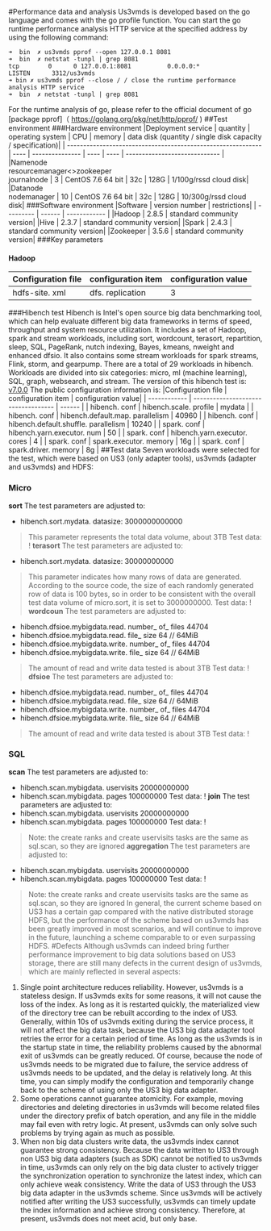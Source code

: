 #Performance data and analysis
Us3vmds is developed based on the go language and comes with the go profile function. You can start the go runtime performance analysis HTTP service at the specified address by using the following command:
```
➜  bin  ✗ us3vmds pprof --open 127.0.0.1 8081
➜  bin  ✗ netstat -tunpl | grep 8081
tcp        0      0 127.0.0.1:8081          0.0.0.0:*               LISTEN      3312/us3vmds
➜ bin ✗ us3vmds pprof --close / / close the runtime performance analysis HTTP service
➜  bin  ✗ netstat -tunpl | grep 8081
```
For the runtime analysis of go, please refer to the official document of go [package pprof]（ https://golang.org/pkg/net/http/pprof/ )
##Test environment
###Hardware environment
|Deployment service | quantity | operating system | CPU | memory | data disk (quantity / single disk capacity / specification)|
| ------------------------------------------------------------ | ---- | --------------- | ---- | ---- | ----------------------------- |
|Namenode<br>resourcemanager<>zookeeper<br>journalnode | 3 | CentOS 7.6 64 bit | 32c | 128G | 1/100g/rssd cloud disk|
|Datanode<br>nodemanager | 10 | CentOS 7.6 64 bit | 32c | 128G | 10/300g/rssd cloud disk|
###Software environment
|Software | version number | restrictions|
| --------- | ------ | ------------ |
|Hadoop | 2.8.5 | standard community version|
|Hive | 2.3.7 | standard community version|
|Spark | 2.4.3 | standard community version|
|Zookeeper | 3.5.6 | standard community version|
###Key parameters
#### Hadoop
|Configuration file | configuration item | configuration value|
| ------------- | --------------- | ------ |
| hdfs-site. xml | dfs. replication | 3      |
###Hibench test
Hibench is Intel's open source big data benchmarking tool, which can help evaluate different big data frameworks in terms of speed, throughput and system resource utilization. It includes a set of Hadoop, spark and stream workloads, including sort, wordcount, terasort, repartition, sleep, SQL, PageRank, nutch indexing, Bayes, kmeans, nweight and enhanced dfsio. It also contains some stream workloads for spark streams, Flink, storm, and gearpump. There are a total of 29 workloads in hibench. Workloads are divided into six categories: micro, ml (machine learning), SQL, graph, websearch, and stream.
The version of this hibench test is:
[v7.0.0]( https://github.com/Intel-bigdata/HiBench/tree/HiBench-7.0 )
The public configuration information is:
|Configuration file | configuration item | configuration value|
| ------------ | ----------------------------------- | ------ |
| hibench. conf | hibench.scale. profile               | mydata |
| hibench. conf | hibench.default.map. parallelism     | 40960  |
| hibench. conf | hibench.default.shuffle. parallelism | 10240  |
| spark. conf   | hibench.yarn.executor. num           | 50     |
| spark. conf   | hibench.yarn.executor. cores         | 4      |
| spark. conf   | spark.executor. memory               | 16g    |
| spark. conf   | spark.driver. memory                 | 8g     |
##Test data
Seven workloads were selected for the test, which were based on US3 (only adapter tools), us3vmds (adapter and us3vmds) and HDFS:
### Micro
**sort**
The test parameters are adjusted to:
- hibench.sort.mydata. datasize: 3000000000000
>This parameter represents the total data volume, about 3TB
Test data:
! [](/images/hibench-micro.sort.png)
**terasort**
The test parameters are adjusted to:
- hibench.sort.mydata. datasize: 30000000000
>This parameter indicates how many rows of data are generated. According to the source code, the size of each randomly generated row of data is 100 bytes, so in order to be consistent with the overall test data volume of micro.sort, it is set to 3000000000.
Test data:
! [](/images/hibench-micro.terasort.png)
**wordcoun**
The test parameters are adjusted to:
- hibench.dfsioe.mybigdata.read. number_ of_ files 44704
- hibench.dfsioe.mybigdata.read. file_ size 64 // 64MiB
- hibench.dfsioe.mybigdata.write. number_ of_ files 44704
- hibench.dfsioe.mybigdata.write. file_ size 64 // 64MiB
>The amount of read and write data tested is about 3TB
Test data:
! [](/images/hibench-micro.wordcount.png)
**dfsioe**
The test parameters are adjusted to:
- hibench.dfsioe.mybigdata.read. number_ of_ files 44704
- hibench.dfsioe.mybigdata.read. file_ size 64 // 64MiB
- hibench.dfsioe.mybigdata.write. number_ of_ files 44704
- hibench.dfsioe.mybigdata.write. file_ size 64 // 64MiB
>The amount of read and write data tested is about 3TB
Test data:
! [](/images/hibench-micro.dfsioe.png)
### SQL
**scan**
The test parameters are adjusted to:
- hibench.scan.mybigdata. uservisits 20000000000
- hibench.scan.mybigdata. pages 100000000
Test data:
! [](/images/hibench-sql.scan.png)
**join**
The test parameters are adjusted to:
- hibench.scan.mybigdata. uservisits 20000000000
- hibench.scan.mybigdata. pages 100000000
Test data:
! [](/images/hibench-sql.join.png)
>Note: the create ranks and create uservisits tasks are the same as sql.scan, so they are ignored
**aggregation**
The test parameters are adjusted to:
- hibench.scan.mybigdata. uservisits 20000000000
- hibench.scan.mybigdata. pages 100000000
Test data:
! [](/images/hibench-sql.aggregation.png)
>Note: the create ranks and create uservisits tasks are the same as sql.scan, so they are ignored
In general, the current scheme based on US3 has a certain gap compared with the native distributed storage HDFS, but the performance of the scheme based on us3vmds has been greatly improved in most scenarios, and will continue to improve in the future, launching a scheme comparable to or even surpassing HDFS.
#Defects
Although us3vmds can indeed bring further performance improvement to big data solutions based on US3 storage, there are still many defects in the current design of us3vmds, which are mainly reflected in several aspects:
1. Single point architecture reduces reliability. However, us3vmds is a stateless design. If us3vmds exits for some reasons, it will not cause the loss of the index. As long as it is restarted quickly, the materialized view of the directory tree can be rebuilt according to the index of US3. Generally, within 10s of us3vmds exiting during the service process, it will not affect the big data task, because the US3 big data adapter tool retries the error for a certain period of time. As long as the us3vmds is in the startup state in time, the reliability problems caused by the abnormal exit of us3vmds can be greatly reduced. Of course, because the node of us3vmds needs to be migrated due to failure, the service address of us3vmds needs to be updated, and the delay is relatively long. At this time, you can simply modify the configuration and temporarily change back to the scheme of using only the US3 big data adapter.
2. Some operations cannot guarantee atomicity. For example, moving directories and deleting directories in us3vmds will become related files under the directory prefix of batch operation, and any file in the middle may fail even with retry logic. At present, us3vmds can only solve such problems by trying again as much as possible.
3. When non big data clusters write data, the us3vmds index cannot guarantee strong consistency. Because the data written to US3 through non US3 big data adapters (such as SDK) cannot be notified to us3vmds in time, us3vmds can only rely on the big data cluster to actively trigger the synchronization operation to synchronize the latest index, which can only achieve weak consistency. Write the data of US3 through the US3 big data adapter in the us3vmds scheme. Since us3vmds will be actively notified after writing the US3 successfully, us3vmds can timely update the index information and achieve strong consistency.
Therefore, at present, us3vmds does not meet acid, but only base.